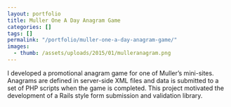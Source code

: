 ```yaml
---
layout: portfolio
title: Muller One A Day Anagram Game
categories: []
tags: []
permalink: "/portfolio/muller-one-a-day-anagram-game/"
images:
  - thumb: /assets/uploads/2015/01/mulleranagram.png
---
```


I developed a promotional anagram game for one of Muller’s mini-sites.
Anagrams are defined in server-side XML files and data is submitted to a set
of PHP scripts when the game is completed. This project motivated the
development of a Rails style form submission and validation library.
